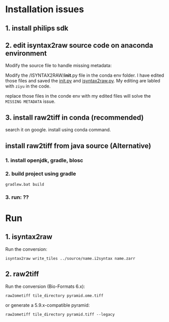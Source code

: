 # Installation issues
## 1. install philips sdk

## 2. edit isyntax2raw source code on anaconda environment
Modify the source file to handle missing metadata:

Modify the /ISYNTAX2RAW/__init__.py file in the conda env folder. I have edited those files and saved the [init.py](./ISYNTAX2RAW/__init__.py) and [isyntax2raw.py](./ISYNTAX2RAW/cli/isyntax2raw.py). My editing are labled with `ziyu` in the code.


replace those files in the conde env with my edited files will solve the `MISSING METADATA` issue.

## 3. install raw2tiff in conda (recommended)
search it on google. install using conda command.


## install raw2tiff from java source (Alternative) 
### 1. install openjdk, gradle, blosc
### 2. build project using gradle
`gradlew.bat build`
### 3. run: ??

# Run
## 1. isyntax2raw
Run the conversion:

    isyntax2raw write_tiles ../source/name.i2syntax name.zarr

## 2. raw2tiff
Run the conversion (Bio-Formats 6.x):

    raw2ometiff tile_directory pyramid.ome.tiff

or generate a 5.9.x-compatible pyramid:

    raw2ometiff tile_directory pyramid.tiff --legacy